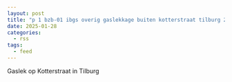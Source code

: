 ```yaml
---
layout: post
title: "p 1 bzb-01 ibgs overig gaslekkage buiten kotterstraat tilburg 209092 209433"
date: 2025-01-28
categories: 
  - rss
tags: 
  - feed
---
```


Gaslek op Kotterstraat in Tilburg
